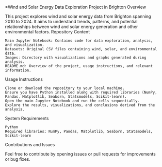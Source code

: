 *Wind and Solar Energy Data Exploration Project in Brighton
Overview

This project explores wind and solar energy data from Brighton spanning 2010 to 2024. It aims to understand trends, patterns, and potential relationships between wind and solar energy generation and other environmental factors.
Repository Content

    Main Jupyter Notebook: Contains code for data exploration, analysis, and visualization.
    Datasets: Original CSV files containing wind, solar, and environmental data.
    Images: Directory with visualizations and graphs generated during analysis.
    README.md: Overview of the project, usage instructions, and relevant information.

Usage Instructions

    Clone or download the repository to your local machine.
    Ensure you have Python installed along with required libraries (NumPy, Pandas, Matplotlib, Seaborn, Statsmodels, Scikit-learn).
    Open the main Jupyter Notebook and run the cells sequentially.
    Explore the results, visualizations, and conclusions derived from the analysis.

System Requirements

    Python
    Required libraries: NumPy, Pandas, Matplotlib, Seaborn, Statsmodels, Scikit-learn

Contributions and Issues

Feel free to contribute by opening issues or pull requests for improvements or bug fixes.

